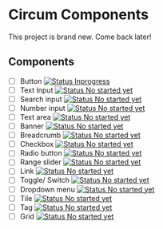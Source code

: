 # Circum Components

This project is brand new. Come back later!

## Components

- [ ] Button [![Status Inprogress](https://img.shields.io/badge/-Inprogress-yellow)]()
- [ ] Text Input [![Status No started yet](https://img.shields.io/badge/-Not%20started%20yet-red)]()
- [ ] Search input [![Status No started yet](https://img.shields.io/badge/-Not%20started%20yet-red)]()
- [ ] Number input [![Status No started yet](https://img.shields.io/badge/-Not%20started%20yet-red)]()
- [ ] Text area [![Status No started yet](https://img.shields.io/badge/-Not%20started%20yet-red)]()
- [ ] Banner [![Status No started yet](https://img.shields.io/badge/-Not%20started%20yet-red)]()
- [ ] Breadcrumb [![Status No started yet](https://img.shields.io/badge/-Not%20started%20yet-red)]()
- [ ] Checkbox [![Status No started yet](https://img.shields.io/badge/-Not%20started%20yet-red)]()
- [ ] Radio button [![Status No started yet](https://img.shields.io/badge/-Not%20started%20yet-red)]()
- [ ] Range slider [![Status No started yet](https://img.shields.io/badge/-Not%20started%20yet-red)]()
- [ ] Link [![Status No started yet](https://img.shields.io/badge/-Not%20started%20yet-red)]()
- [ ] Toggle/ Switch [![Status No started yet](https://img.shields.io/badge/-Not%20started%20yet-red)]()
- [ ] Dropdown menu [![Status No started yet](https://img.shields.io/badge/-Not%20started%20yet-red)]()
- [ ] Tile [![Status No started yet](https://img.shields.io/badge/-Not%20started%20yet-red)]()
- [ ] Tag [![Status No started yet](https://img.shields.io/badge/-Not%20started%20yet-red)]()
- [ ] Grid [![Status No started yet](https://img.shields.io/badge/-Not%20started%20yet-red)]()
